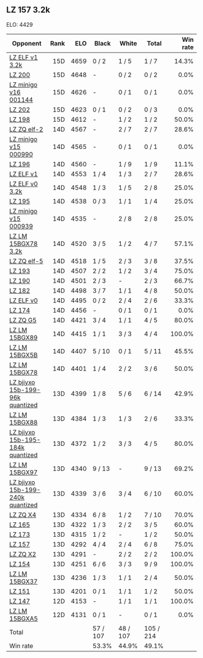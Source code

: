 ## LZ 157 3.2k ##

ELO: 4429

Opponent | Rank | ELO | Black | White | Total | Win rate
---------|-----:|----:|-------|-------|-------|-------:
[LZ ELF v1 3.2k](LZ%20ELF%20v1%203.2k.md) | 15D | 4659 | 0 / 2 | 1 / 5 | 1 / 7 | 14.3%
[LZ 200](LZ%20200.md) | 15D | 4648 | - | 0 / 2 | 0 / 2 | 0.0%
[LZ minigo v16 001144](LZ%20minigo%20v16%20001144.md) | 15D | 4626 | - | 0 / 1 | 0 / 1 | 0.0%
[LZ 202](LZ%20202.md) | 15D | 4623 | 0 / 1 | 0 / 2 | 0 / 3 | 0.0%
[LZ 198](LZ%20198.md) | 15D | 4612 | - | 1 / 2 | 1 / 2 | 50.0%
[LZ ZQ elf-2](LZ%20ZQ%20elf-2.md) | 14D | 4567 | - | 2 / 7 | 2 / 7 | 28.6%
[LZ minigo v15 000990](LZ%20minigo%20v15%20000990.md) | 14D | 4565 | - | 0 / 1 | 0 / 1 | 0.0%
[LZ 196](LZ%20196.md) | 14D | 4560 | - | 1 / 9 | 1 / 9 | 11.1%
[LZ ELF v1](LZ%20ELF%20v1.md) | 14D | 4553 | 1 / 4 | 1 / 3 | 2 / 7 | 28.6%
[LZ ELF v0 3.2k](LZ%20ELF%20v0%203.2k.md) | 14D | 4548 | 1 / 3 | 1 / 5 | 2 / 8 | 25.0%
[LZ 195](LZ%20195.md) | 14D | 4538 | 0 / 3 | 1 / 1 | 1 / 4 | 25.0%
[LZ minigo v15 000939](LZ%20minigo%20v15%20000939.md) | 14D | 4535 | - | 2 / 8 | 2 / 8 | 25.0%
[LZ LM 15BGX78 3.2k](LZ%20LM%2015BGX78%203.2k.md) | 14D | 4520 | 3 / 5 | 1 / 2 | 4 / 7 | 57.1%
[LZ ZQ elf-5](LZ%20ZQ%20elf-5.md) | 14D | 4518 | 1 / 5 | 2 / 3 | 3 / 8 | 37.5%
[LZ 193](LZ%20193.md) | 14D | 4507 | 2 / 2 | 1 / 2 | 3 / 4 | 75.0%
[LZ 190](LZ%20190.md) | 14D | 4501 | 2 / 3 | - | 2 / 3 | 66.7%
[LZ 182](LZ%20182.md) | 14D | 4498 | 3 / 7 | 1 / 1 | 4 / 8 | 50.0%
[LZ ELF v0](LZ%20ELF%20v0.md) | 14D | 4495 | 0 / 2 | 2 / 4 | 2 / 6 | 33.3%
[LZ 174](LZ%20174.md) | 14D | 4456 | - | 0 / 1 | 0 / 1 | 0.0%
[LZ ZQ G5](LZ%20ZQ%20G5.md) | 14D | 4421 | 3 / 4 | 1 / 1 | 4 / 5 | 80.0%
[LZ LM 15BGX89](LZ%20LM%2015BGX89.md) | 14D | 4415 | 1 / 1 | 3 / 3 | 4 / 4 | 100.0%
[LZ LM 15BGX5B](LZ%20LM%2015BGX5B.md) | 14D | 4407 | 5 / 10 | 0 / 1 | 5 / 11 | 45.5%
[LZ LM 15BGX78](LZ%20LM%2015BGX78.md) | 14D | 4401 | 1 / 4 | 2 / 2 | 3 / 6 | 50.0%
[LZ bjiyxo 15b-199-96k quantized](LZ%20bjiyxo%2015b-199-96k%20quantized.md) | 13D | 4399 | 1 / 8 | 5 / 6 | 6 / 14 | 42.9%
[LZ LM 15BGX88](LZ%20LM%2015BGX88.md) | 13D | 4384 | 1 / 3 | 1 / 3 | 2 / 6 | 33.3%
[LZ bjiyxo 15b-195-184k quantized](LZ%20bjiyxo%2015b-195-184k%20quantized.md) | 13D | 4372 | 1 / 2 | 3 / 3 | 4 / 5 | 80.0%
[LZ LM 15BGX97](LZ%20LM%2015BGX97.md) | 13D | 4340 | 9 / 13 | - | 9 / 13 | 69.2%
[LZ bjiyxo 15b-199-240k quantized](LZ%20bjiyxo%2015b-199-240k%20quantized.md) | 13D | 4339 | 3 / 6 | 3 / 4 | 6 / 10 | 60.0%
[LZ ZQ X4](LZ%20ZQ%20X4.md) | 13D | 4334 | 6 / 8 | 1 / 2 | 7 / 10 | 70.0%
[LZ 165](LZ%20165.md) | 13D | 4322 | 1 / 3 | 2 / 2 | 3 / 5 | 60.0%
[LZ 173](LZ%20173.md) | 13D | 4315 | 1 / 2 | - | 1 / 2 | 50.0%
[LZ 157](LZ%20157.md) | 13D | 4292 | 4 / 4 | 2 / 4 | 6 / 8 | 75.0%
[LZ ZQ X2](LZ%20ZQ%20X2.md) | 13D | 4291 | - | 2 / 2 | 2 / 2 | 100.0%
[LZ 154](LZ%20154.md) | 13D | 4251 | 6 / 6 | 3 / 3 | 9 / 9 | 100.0%
[LZ LM 15BGX37](LZ%20LM%2015BGX37.md) | 13D | 4236 | 1 / 3 | 1 / 1 | 2 / 4 | 50.0%
[LZ 151](LZ%20151.md) | 13D | 4201 | 0 / 1 | 1 / 1 | 1 / 2 | 50.0%
[LZ 147](LZ%20147.md) | 12D | 4153 | - | 1 / 1 | 1 / 1 | 100.0%
[LZ LM 15BGXA5](LZ%20LM%2015BGXA5.md) | 12D | 4131 | 0 / 1 | - | 0 / 1 | 0.0%
Total | | | 57 / 107 | 48 / 107 | 105 / 214 | 
Win rate| | | 53.3% | 44.9% | 49.1% | 
